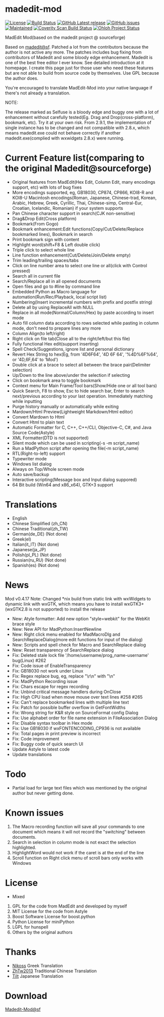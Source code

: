 madedit-mod
===========
[![License](https://img.shields.io/badge/license-GPLv3.0%2B-blue.svg)](https://www.gnu.org/licenses/gpl-3.0.html)
[![Build Status](https://img.shields.io/travis/LiMinggang/madedit-mod/master.svg?label=Linux)](https://travis-ci.org/LiMinggang/madedit-mod)
[![GitHub Latest release](https://img.shields.io/github/release/LiMinggang/madedit-mod/all.svg)](https://github.com/LiMinggang/madedit-mod/releases)
[![GitHub issues](https://img.shields.io/github/issues/LiMinggang/madedit-mod.svg)](https://github.com/LiMinggang/madedit-mod/issues)
[![Maintained](https://img.shields.io/maintenance/yes/2020.svg)](https://github.com/LiMinggang/madedit-mod/commits/master)
[![Coverity Scan Build Status](https://scan.coverity.com/projects/19986/badge.svg)](https://scan.coverity.com/projects/19986)
[![Ohloh Project Status](https://www.openhub.net/p/madedit-mod/widgets/project_thin_badge.gif)](https://www.openhub.net/p/madedit-mod)

MadEdit Mod(based on the madedit project @ sourceforge)

Based on [madedit@sf](https://sourceforge.net/projects/madedit/). Patched a lot from the contributors because the author is not active any more. The patches includes bug fixing from contributors of Madedit and some bloody edge enhancement. Madedit is one of the best free editor I ever know. See detailed introduction at it homepage. I create this page just for those user who need these features but are not able to build from source code by themselves. Use GPL because the author does.

You're encouraged to translate MadEdit-Mod into your native language if there's not already a translation.

NOTE:

The release marked as Selfuse is a bloody edge and buggy one with a lot of enhancement without carefully tested(Eg. Drag and Drop(cross-platform), bookmark, etc). Try it at your own risk. From 2.9.1, the implementation of single instance has to be changed and not compatible with 2.8.x, which means madedit.exe could not behave correctly if another madedit.exe(complied with wxwidgets 2.8.x) were running.

Current Feature list(comparing to the original Madedit@sourceforge)
===================================================================
* Original features from MadEdit(Hex Edit, Column Edit, many encodings support, etc) with lots of bug fixes
* More encodings supported, eg, GB18030, CP874, CP866, KOI8-R and KOI8-U Macintosh encodings(Roman, Japanese, Chinese-trad, Korean, Arabic, Hebrew, Greek, Cyrillic, Thai, Chinese-simp, Central-Eur, Croatian, Icelandic, Romanian) if your system supports
* Pan Chinese character support in search(CJK non-sensitive)
* Drag&Drop Edit(Cross platform)
* Bookmark(From Gogo)
* Bookmark enhancement:Edit functions(Copy/Cut/Delete/Replace bookmarked lines), Bookmark in search
* Print bookmark sign with content
* Highlight word(shift+F8 & Left double click)
* Triple click to select whole line
* Line function enhancement(Cut/Delete/Join/Delete empty)
* Trim leading/trailing spaces/tabs
* Click on line number area to select one line or all(click with Control pressed)
* Search all in current file
* Search/Replace all in all opened documents
* Open files and go to #line by command line
* Embedded Python as Macro language for automation(Run/Rec/Playback, local script list)
* Numbering(Insert incremental numbers with prefix and postfix string)
* Delete all by using ReplaceAll with NULL
* Replace in all mode(Normal/Column/Hex) by paste according to insert mode
* Auto fill column data according to rows selected while pasting in column mode, don't need to prepare lines any more
* Column Align(to left/right)
* Right click on file tab(Close all to the right/left/but this file)
* Fully functional Hex edit(support inserting)
* Spell Check/Suggestions, ignore list and personal dictionary
* Revert Hex String to hex(Eg, from '4D6F64', '4D 6F 64', '%4D%6F%64', or '4D,6F,64' to 'Mod')
* Double click at a brace to select all between the brace pair(Delimiter selection)
* Up/Down to the line above/under the selection if selecting
* Click on bookmark area to toggle bookmark
* Context menu for Main Frame/Tool bars(Show/Hide one or all tool bars)
* Quick Search, F8 to show, Esc to hide search bar, Enter to search next/previous according to your last operation. Immediately matching while inputting
* Purge history manually or automatically while exiting
* Mardown/Html Preview(Lightweight Markdown/Html editor)
* Convert Mardown to Html
* Convert Html to plain text
* Automatic Formatter for C, C++, C++/CLI, Objective-C, C#, and Java Source Code(Astyle)
* XML Formatter(DTD is not supported)
* Silent mode which can be used in scripting(-s -m script_name)
* Run a MadPython script after opening the file(-m script_name)
* RTL(Right-to-left) support
* Typewriter mode
* Windows list dialog
* Always on Top/Whole screen mode
* Auto save/backup
* Interactive scripting(Message box and Input dialog suppored)
* 64 Bit build (Win64 and x86_x64), GTK+3 support

Translations
=============================
* English
* Chinese Simplified (zh_CN)
* Chinese Traditional(zh_TW)
* German(de_DE)              (Not done)
* Greek(el)
* Italian(it_IT)             (Not done)
* Japanese(ja_JP)
* Polish(pl_PL)              (Not done)
* Russian(ru_RU)             (Not done)
* Spanish(es)                (Not done)

News
=======
Mod v0.4.17
Note: Changed *nix build from static link with wxWidgets to dynamic link with wxGTK, which
means you have to install wxGTK3+(wxGTK2.8 is not supported) to install the release

* New: Atyle formatter: Add new option "style=webkit" for the WebKit brace style
* New: New API for MadPython:InsertNewline
* New: Right click menu enabled for MadMacroDlg and SearchReplaceDialog(more edit functions for input of the dialog)
* New: Scripts and spell check for Macro and SearchReplace dialog
* New: Reset transparency of SearchReplace dialog
* Fix: Deleted stale lock file '/home/username/prog_name-username' bug(Linux) #262
* Fix: Code issue of EnableTransparency
* Fix: GB18030 not work under Linux
* Fix: Regex replace bug, eg, replace "\r\n" with "\\n"
* Fix: MadPython Recording issue
* Fix: Chars escape for regex recording
* Fix: Unbind critical message handlers during OnClose
* Fix: High CPU load when move mouse over text lines #258 #265
* Fix: Can't replace bookmarked lines with multiple line text
* Fix: Patch for possible buffer overflow in GetFontWidths
* Fix: Wrong string for K&R style on SourceFormat config Dialog
* Fix: Use alphabet order for file name extension in FileAssociation Dialog
* Fix: Disable syntax toolbar in Hex mode
* Fix: Use GB18030 if wxFONTENCODING_CP936 is not available
* Fix: Total pages in print preview is incorrect
* Fix: Code improvement
* Fix: Buggy code of quick search UI
* Update Astyle to latest code
* Update translations

Todo
=====
* Partial load for large text files which was mentioned by the original author but never getting done.

Known issues
=============
1. The Macro recording function will save all your commands to one document which
    means it will not record the "switching" between documents.
2. Search in selection in column mode is not exact the selection highlighted.
3. HighlightWord would not work if the caret is at the end of the line
4. Scroll function on Right click menu of scroll bars only works with Windows

License
=============
* Mixed
1. GPL for the code from MadEdit and developed by myself
2. MIT License for the code from Astyle
3. Boost Software License for boost.python
4. Python License for miniPython
5. LGPL for hunspell
6. Others by the original authors

Thanks
=============
* [Nikoss](https://github.com/nikoss)   Greek Translation
* [ZhTw2013](https://github.com/zhtw2013) Traditional Chinese Translation
* [Tilt](mailto:tiltstr@gmail.com) Japanese Translation

Download
=============
[Madedit-Mod@sf](https://sourceforge.net/projects/madedit-mod/files/?source=navbar)


